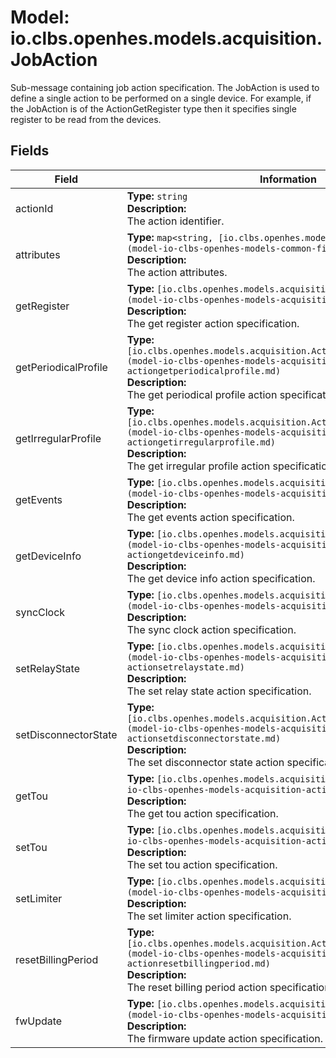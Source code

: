# Model: io.clbs.openhes.models.acquisition.JobAction

Sub-message containing job action specification.
 The JobAction is used to define a single action to be performed on a single device.
 For example, if the JobAction is of the ActionGetRegister type then it specifies single register to be read from the devices.

## Fields

| Field | Information |
| --- | --- |
| actionId | <b>Type:</b> `string`<br><b>Description:</b><br>The action identifier. |
| attributes | <b>Type:</b> `map<string, [io.clbs.openhes.models.common.FieldValue](model-io-clbs-openhes-models-common-fieldvalue.md)>`<br><b>Description:</b><br>The action attributes. |
| getRegister | <b>Type:</b> `[io.clbs.openhes.models.acquisition.ActionGetRegister](model-io-clbs-openhes-models-acquisition-actiongetregister.md)`<br><b>Description:</b><br>The get register action specification. |
| getPeriodicalProfile | <b>Type:</b> `[io.clbs.openhes.models.acquisition.ActionGetPeriodicalProfile](model-io-clbs-openhes-models-acquisition-actiongetperiodicalprofile.md)`<br><b>Description:</b><br>The get periodical profile action specification. |
| getIrregularProfile | <b>Type:</b> `[io.clbs.openhes.models.acquisition.ActionGetIrregularProfile](model-io-clbs-openhes-models-acquisition-actiongetirregularprofile.md)`<br><b>Description:</b><br>The get irregular profile action specification. |
| getEvents | <b>Type:</b> `[io.clbs.openhes.models.acquisition.ActionGetEvents](model-io-clbs-openhes-models-acquisition-actiongetevents.md)`<br><b>Description:</b><br>The get events action specification. |
| getDeviceInfo | <b>Type:</b> `[io.clbs.openhes.models.acquisition.ActionGetDeviceInfo](model-io-clbs-openhes-models-acquisition-actiongetdeviceinfo.md)`<br><b>Description:</b><br>The get device info action specification. |
| syncClock | <b>Type:</b> `[io.clbs.openhes.models.acquisition.ActionSyncClock](model-io-clbs-openhes-models-acquisition-actionsyncclock.md)`<br><b>Description:</b><br>The sync clock action specification. |
| setRelayState | <b>Type:</b> `[io.clbs.openhes.models.acquisition.ActionSetRelayState](model-io-clbs-openhes-models-acquisition-actionsetrelaystate.md)`<br><b>Description:</b><br>The set relay state action specification. |
| setDisconnectorState | <b>Type:</b> `[io.clbs.openhes.models.acquisition.ActionSetDisconnectorState](model-io-clbs-openhes-models-acquisition-actionsetdisconnectorstate.md)`<br><b>Description:</b><br>The set disconnector state action specification. |
| getTou | <b>Type:</b> `[io.clbs.openhes.models.acquisition.ActionGetTou](model-io-clbs-openhes-models-acquisition-actiongettou.md)`<br><b>Description:</b><br>The get tou action specification. |
| setTou | <b>Type:</b> `[io.clbs.openhes.models.acquisition.ActionSetTou](model-io-clbs-openhes-models-acquisition-actionsettou.md)`<br><b>Description:</b><br>The set tou action specification. |
| setLimiter | <b>Type:</b> `[io.clbs.openhes.models.acquisition.ActionSetLimiter](model-io-clbs-openhes-models-acquisition-actionsetlimiter.md)`<br><b>Description:</b><br>The set limiter action specification. |
| resetBillingPeriod | <b>Type:</b> `[io.clbs.openhes.models.acquisition.ActionResetBillingPeriod](model-io-clbs-openhes-models-acquisition-actionresetbillingperiod.md)`<br><b>Description:</b><br>The reset billing period action specification. |
| fwUpdate | <b>Type:</b> `[io.clbs.openhes.models.acquisition.ActionFwUpdate](model-io-clbs-openhes-models-acquisition-actionfwupdate.md)`<br><b>Description:</b><br>The firmware update action specification. |

